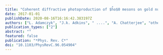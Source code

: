 ```yaml
---
title: "Coherent diffractive photoproduction of $h̊o$0 mesons on gold nuclei at 200 GeV/nucleon-pair at the Relativistic Heavy Ion Collider"
date: 2017-01-01
publishDate: 2020-08-16T16:16:42.383197Z
authors: ["L. Adamczyk", "J.k. Adkins", " ....", "A. Chatterjee", "others [STAR Collaboration]"]
publication_types: ["2"]
abstract: ""
featured: false
publication: "*Phys. Rev. C*"
doi: "10.1103/PhysRevC.96.054904"
---
```


